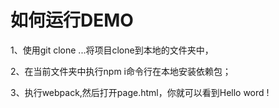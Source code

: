 # 如何运行DEMO
1、使用git clone ...将项目clone到本地的文件夹中，

2、在当前文件夹中执行npm i命令行在本地安装依赖包；

3、执行webpack,然后打开page.html，你就可以看到Hello word ! 
